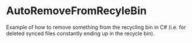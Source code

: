 # AutoRemoveFromRecyleBin

Example of how to remove something from the recycling bin in C# (i.e. for deleted synced files constantly ending up in the recycle bin).
